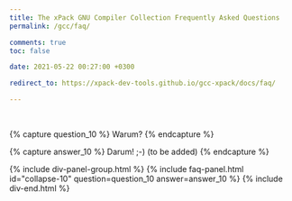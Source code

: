 ```yaml
---
title: The xPack GNU Compiler Collection Frequently Asked Questions
permalink: /gcc/faq/

comments: true
toc: false

date: 2021-05-22 00:27:00 +0300

redirect_to: https://xpack-dev-tools.github.io/gcc-xpack/docs/faq/

---
```


<br/>

{% capture question_10 %}
Warum?
{% endcapture %}

{% capture answer_10 %}
Darum! ;-) (to be added)
{% endcapture %}

{% include div-panel-group.html %}
{% include faq-panel.html id="collapse-10" question=question_10 answer=answer_10 %}
{% include div-end.html %}
